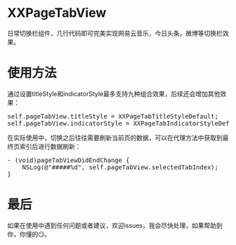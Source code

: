 # XXPageTabView
日常切换栏组件，几行代码即可完美实现网易云音乐，今日头条，微博等切换栏效果。


# 使用方法
通过设置titleStyle和indicatorStyle最多支持九种组合效果，后续还会增加其他效果：
<pre>self.pageTabView.titleStyle = XXPageTabTitleStyleDefault;
self.pageTabView.indicatorStyle = XXPageTabIndicatorStyleDefault;
</pre>
在实际使用中，切换之后往往需要刷新当前页的数据，可以在代理方法中获取到最终页索引后进行数据刷新：
<pre>- (void)pageTabViewDidEndChange {
    NSLog(@"#####%d", self.pageTabView.selectedTabIndex);
}
</pre>

# 最后
如果在使用中遇到任何问题或者建议，欢迎issues，我会尽快处理，如果帮助到你，你懂的😏。


